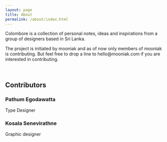 ```yaml
---
layout: page
title: About
permalink: /about/index.html
---
```


<p class="message">
Colombore is a collection of personal notes, ideas and inspirations from a group of designers based in Sri Lanka.

</p>

<p>
The project is initiated by mooniak and as of now only members of mooniak is contributing. But feel free to drop a line to hello@mooniak.com if you are interested in contributing.
</p>


<br>

<h2>Contributors</h2>

<h3>Pathum Egodawatta</h3>
Type Designer

<h3>Kosala Senevirathne</h3>
Graphic designer
